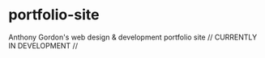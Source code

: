 # portfolio-site
Anthony Gordon's web design &amp; development portfolio site
// CURRENTLY IN DEVELOPMENT //

